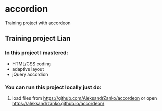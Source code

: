 # accordion
Training project with accordeon
## Training project Lian

### In this project I mastered:
* HTML/CSS coding
* adaptive layout
* jQuery accordion 

### You can run this project locally just do:
1. load files from https://github.com/AleksandrZanko/accordeon or open https://aleksandrzanko.github.io/accordeon/
